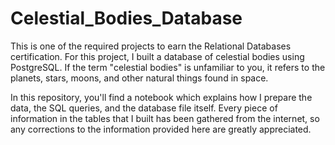 # Celestial_Bodies_Database

This is one of the required projects to earn the Relational Databases certification. For this project, I built a database of celestial bodies using PostgreSQL. If the term "celestial bodies" is unfamiliar to you, it refers to the planets, stars, moons, and other natural things found in space. 

In this repository, you'll find a notebook which explains how I prepare the data, the SQL queries, and the database file itself. Every piece of information in the tables that I built has been gathered from the internet, so any corrections to the information provided here are greatly appreciated.

